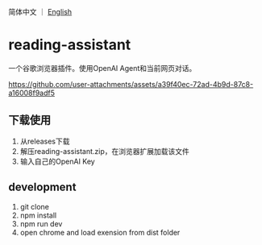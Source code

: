 简体中文 ｜ [English](README_EN.md)

# reading-assistant
一个谷歌浏览器插件。使用OpenAI Agent和当前网页对话。


https://github.com/user-attachments/assets/a39f40ec-72ad-4b9d-87c8-a16008f9adf5


## 下载使用
1. 从releases下载
2. 解压reading-assistant.zip，在浏览器扩展加载该文件
3. 输入自己的OpenAI Key

## development
1. git clone 
2. npm install
3. npm run dev
4. open chrome and load exension from dist folder
